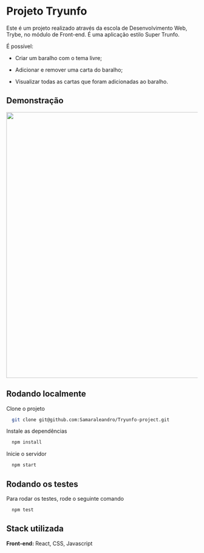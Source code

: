 
# Projeto Tryunfo

Este é um projeto realizado através da escola de Desenvolvimento Web, Trybe, no módulo de Front-end. É uma aplicação estilo Super Trunfo.

É possível:

- Criar um baralho com o tema livre;

- Adicionar e remover uma carta do baralho;

- Visualizar todas as cartas que foram adicionadas ao baralho.

## Demonstração

<p>
<img width="700" src="src/to-Readme/Projeto-Tryunfo.gif">
</p>

## Rodando localmente

Clone o projeto

```bash
  git clone git@github.com:Samaraleandro/Tryunfo-project.git

```

Instale as dependências

```bash
  npm install
```

Inicie o servidor

```bash
  npm start
```


## Rodando os testes

Para rodar os testes, rode o seguinte comando

```bash
  npm test
```


## Stack utilizada

**Front-end:** React, CSS, Javascript
